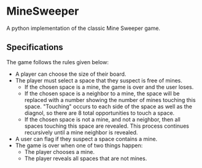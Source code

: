 # MineSweeper

A python implementation of the classic Mine Sweeper game.

## Specifications
The game follows the rules given below:
* A player can choose the size of their board.
* The player must select a space that they suspect is free of mines.
    * If the chosen space is a mine, the game is over and the user loses.
    * If the chosen space is a neighbor to a mine, the space will be replaced with a number showing the number of mines touching this space. "Touching" occurs to each side of the space as well as the diagnol, so there are 8 total opportunities to touch a space.
    * If the chosen space is not a mine, and not a neighbor, then all spaces touching this space are revealed. This process continues recursively until a mine neighbor is revealed.
* A user can flag if they suspect a space contains a mine.
* The game is over when one of two things happen:
    * The player chooses a mine.
    * The player reveals all spaces that are not mines.
